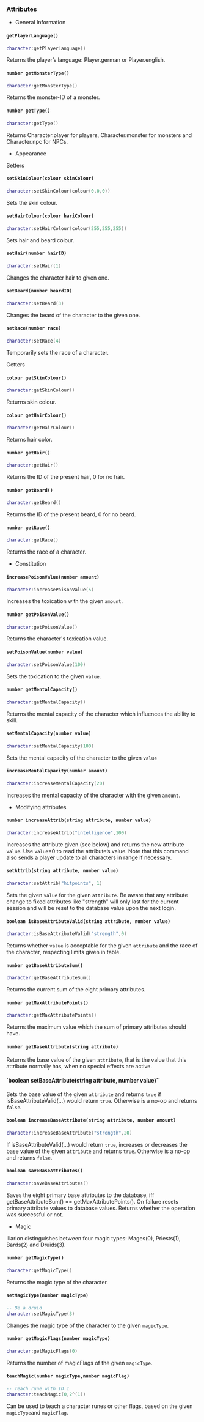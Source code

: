 ### Attributes

* General Information

#### `getPlayerLanguage()`
```lua
character:getPlayerLanguage()
```
Returns the player’s language: Player.german or Player.english.

#### `number getMonsterType()`
```lua
character:getMonsterType()
```
Returns the monster-ID of a monster.

#### `number getType()`
```lua
character:getType()
```
Returns Character.player for players, Character.monster for monsters and Character.npc for
NPCs.

* Appearance

Setters

#### `setSkinColour(colour skinColour)`
```lua
character:setSkinColour(colour(0,0,0))
```
Sets the skin colour.

#### `setHairColour(colour hariColour)`
```lua
character:setHairColour(colour(255,255,255))
```
Sets hair and beard colour.

#### `setHair(number hairID)`
```lua
character:setHair(1)
```
Changes the character hair to given one.

#### `setBeard(number beardID)`
```lua
character:setBeard(3)
```
Changes the beard of the character to the given one.

#### `setRace(number race)`
```lua
character:setRace(4)
```
Temporarily sets the race of a character.

Getters

#### `colour getSkinColour()`
```lua
character:getSkinColour()
```
Returns skin colour.

#### `colour getHairColour()`
```lua
character:getHairColour()
```
Returns hair color.

#### `number getHair()`
```lua
character:getHair()
```
Returns the ID of the present hair, 0 for no hair.

#### `number getBeard()`
```lua
character:getBeard()
```
Returns the ID of the present beard, 0 for no beard.

#### `number getRace()`
```lua
character:getRace()
```
Returns the race of a character.

* Constitution

#### `increasePoisonValue(number amount)`
```lua
character:increasePoisonValue(5)
```
Increases the toxication with the given `amount`.

#### `number getPoisonValue()`
```lua
character:getPoisonValue()
```
Returns the character's toxication value.

#### `setPoisonValue(number value)`
```lua
character:setPoisonValue(100)
```
Sets the toxication to the given `value`.

#### `number getMentalCapacity()`
```lua
character:getMentalCapacity()
```
Returns the mental capacity of the character which influences the ability to skill.

#### `setMentalCapacity(number value)`
```lua
character:setMentalCapacity(100)
```
Sets the mental capacity of the character to the given `value`

#### `increaseMentalCapacity(number amount)`
```lua
character:increaseMentalCapacity(20)
```
Increases the mental capacity of the character with the given `amount`.

* Modifying attributes

#### `number increaseAttrib(string attribute, number value)`
```lua
character:increaseAttrib("intelligence",100)
```
Increases the attribute given (see below) and returns the new attribute `value`. Use `value`=0
to read the attribute’s value. Note that this command also sends a player update to all characters in range if necessary.

#### `setAttrib(string attribute, number value)`
```lua
character:setAttrib("hitpoints", 1)
```
Sets the given `value` for the given `attribute`.
Be aware that any attribute change to fixed attributes like "strength" will only last for the
current session and will be reset to the database value upon the next login.

#### `boolean isBaseAttributeValid(string attribute, number value)`
```lua
character:isBaseAttributeValid("strength",0)
```
Returns whether `value` is acceptable for the given `attribute` and the race of the character,
respecting limits given in table.

#### `number getBaseAttributeSum()`
```lua
character:getBaseAttributeSum()
```
Returns the current sum of the eight primary attributes.

#### `number getMaxAttributePoints()`
```lua
character:getMaxAttributePoints()
```
Returns the maximum value which the sum of primary attributes should have.

#### `number getBaseAttribute(string attribute)`
Returns the base value of the given `attribute`, that is the value that this attribute normally
has, when no special effects are active.

#### `boolean setBaseAttribute(string attribute, number value)``
Sets the base value of the given `attribute` and returns `true` if isBaseAttributeValid(...)
would return `true`. Otherwise is a no-op and returns `false`.

#### `boolean increaseBaseAttribute(string attribute, number amount)`
```lua
character:increaseBaseAttribute("strength",20)
```
If isBaseAttributeValid(...) would return `true`, increases or decreases the base value of
the given `attribute` and returns `true`. Otherwise is a no-op and returns `false`.

#### `boolean saveBaseAttributes()`
```lua
character:saveBaseAttributes()
```
Saves the eight primary base attributes to the database, iff getBaseAttributeSum() ==
getMaxAttributePoints(). On failure resets primary attribute values to database values.
Returns whether the operation was successful or not.


* Magic

Illarion distinguishes between four magic types: Mages(0), Priests(1), Bards(2) and Druids(3).

#### `number getMagicType()`
```lua
character:getMagicType()
```
Returns the magic type of the character.

#### `setMagicType(number magicType)`

```lua
-- Be a druid
character:setMagicType(3)
```
Changes the magic type of the character to the given `magicType`.

#### `number getMagicFlags(number magicType)`

```lua
character:getMagicFlags(0)
```
Returns the number of magicFlags of the given `magicType`.

#### `teachMagic(number magicType,number magicFlag)`

```lua
-- Teach rune with ID 1
character:teachMagic(0,2^(1))
```
Can be used to teach a character runes or other flags, based on the given `magicType`and `magicFlag`.
